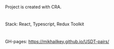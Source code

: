 # 
Project is created with CRA.
# 
Stack: React, Typescript, Redux Toolkit
# 
GH-pages: https://mikhailkey.github.io/USDT-pairs/
